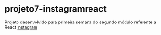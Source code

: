 
# projeto7-instagramreact

Projeto desenvolvido para primeira semana do segundo módulo referente a React
[Instagram](https://milenamed.github.io/projeto7-instagramreact/)
